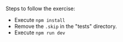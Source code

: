 Steps to follow the exercise:
- Execute `npm install`
- Remove the `.skip` in the "tests" directory.
- Execute `npm run dev`
